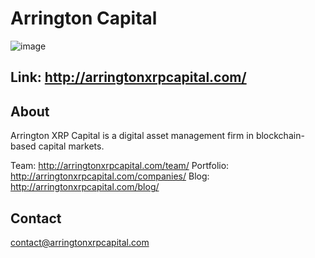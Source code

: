 # Arrington Capital

![image](https://user-images.githubusercontent.com/25411371/119942903-f6e20680-bf57-11eb-9a6e-d6e5c969c619.png)

## Link: http://arringtonxrpcapital.com/

## About
Arrington XRP Capital is a digital asset management firm in blockchain-based capital markets.

Team: http://arringtonxrpcapital.com/team/
Portfolio: http://arringtonxrpcapital.com/companies/
Blog: http://arringtonxrpcapital.com/blog/

## Contact
contact@arringtonxrpcapital.com
